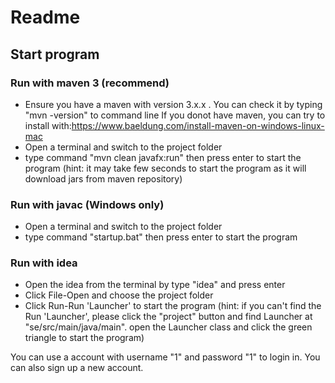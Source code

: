 # Readme
## Start program
### Run with maven 3 (__recommend__)
- Ensure you have a maven with version 3.x.x . You can check it by typing "mvn -version" to command line
If you donot have maven, you can try to install with:https://www.baeldung.com/install-maven-on-windows-linux-mac
- Open a terminal and switch to the project folder
- type command "mvn clean javafx:run" then press enter to start the program (hint: it may take few seconds to start the program as it will download jars from maven repository)
### Run with javac (__Windows only__)
- Open a terminal and switch to the project folder
- type command "startup.bat" then press enter to start the program
### Run with idea
- Open the idea from the terminal by type "idea" and press enter
- Click File-Open and choose the project folder
- Click Run-Run 'Launcher' to start the program (hint: if you can't find the Run 'Launcher', please click the "project" button and find Launcher at "se/src/main/java/main". open the Launcher class and click the green triangle to start the program)

You can use a account with username "1" and password "1" to login in. You can also sign up a new account.
